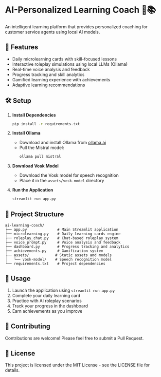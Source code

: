 # AI-Personalized Learning Coach 🤖📚

An intelligent learning platform that provides personalized coaching for customer service agents using local AI models.

## 🌟 Features

- Daily microlearning cards with skill-focused lessons
- Interactive roleplay simulations using local LLMs (Ollama)
- Real-time voice analysis and feedback
- Progress tracking and skill analytics
- Gamified learning experience with achievements
- Adaptive learning recommendations

## 🛠️ Setup

1. **Install Dependencies**
   ```bash
   pip install -r requirements.txt
   ```

2. **Install Ollama**
   - Download and install Ollama from [ollama.ai](https://ollama.ai)
   - Pull the Mistral model:
     ```bash
     ollama pull mistral
     ```

3. **Download Vosk Model**
   - Download the Vosk model for speech recognition
   - Place it in the `assets/vosk-model` directory

4. **Run the Application**
   ```bash
   streamlit run app.py
   ```

## 📁 Project Structure

```
ai-learning-coach/
├── app.py              # Main Streamlit application
├── microlearning.py    # Daily learning cards engine
├── roleplay_chat.py    # Chat-based roleplay system
├── voice_prompt.py     # Voice analysis and feedback
├── dashboard.py        # Progress tracking and analytics
├── achievements.py     # Gamification system
├── assets/            # Static assets and models
│   └── vosk-model/    # Speech recognition model
└── requirements.txt    # Project dependencies
```

## 🎯 Usage

1. Launch the application using `streamlit run app.py`
2. Complete your daily learning card
3. Practice with AI roleplay scenarios
4. Track your progress in the dashboard
5. Earn achievements as you improve

## 🤝 Contributing

Contributions are welcome! Please feel free to submit a Pull Request.

## 📝 License

This project is licensed under the MIT License - see the LICENSE file for details. 